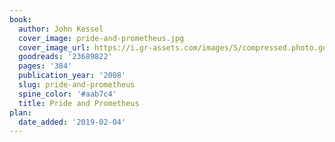 ```yaml
---
book:
  author: John Kessel
  cover_image: pride-and-prometheus.jpg
  cover_image_url: https://i.gr-assets.com/images/S/compressed.photo.goodreads.com/books/1508695387l/23689822._SX98_.jpg
  goodreads: '23689822'
  pages: '384'
  publication_year: '2008'
  slug: pride-and-prometheus
  spine_color: '#aab7c4'
  title: Pride and Prometheus
plan:
  date_added: '2019-02-04'
---
```

